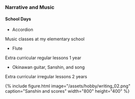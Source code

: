 ### Narrative and Music

#### School Days
* Accordion

Music classes at my elementary school

* Flute 

Extra curricular regular lessons 1 year

* Okinawan guitar, Sanshin, and song 

Extra curricular irregular lessons 2 years 

{% include figure.html image="/assets/hobby/writing_02.png" caption="Sanshin and scores" width="800" height="400"  %}

<br>


